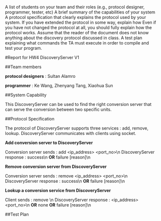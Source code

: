A list of students on your team and their roles (e.g., protocol designer, programmer, tester, etc)
A brief summary of the capabilities of your system
A protocol specification that clearly explains the protocol used by your system.
If you have extended the protocol in some way, explain how
Even if you have not changed the protocol at all, you should fully explain how the protocol works. Assume that the reader of the document does not know anything about the discovery protocol discussed in class.
A test plan explaining what commands the TA must execute in order to compile and test your program.

#Report for HW4 DiscoveryServer V1

##Team members

**protocol designers** : Sultan Alamro

**programmer** : Ke Wang, Zhenyang Tang, Xiaohua Sun

##System Capability

This DiscoveryServer can be used to find the right conversion server that can serve the conversion between two specific units. 

##Protocol Specification

The protocol of DiscoveryServer supports three services : add, remove, lookup. DiscoveryServer communicates with clients using socket.

**Add conversion server to DiscoveryServer**

Conversion server sends : add <unit1> <unit2> <ip_address> <port_no>\n
DiscoveryServer response : success\n **OR** failure [reason]\n

**Remove conversion server from DiscoveryServer**

Conversion server sends : remove <ip_address> <port_no>\n
DiscoveryServer response : success\n **OR** failure [reason]\n

**Lookup a conversion service from DiscoveryServer**

Client sends : remove <unit1> <unit2>\n
DiscoveryServer response : <ip_address> <port_no>\n **OR** none **OR** failure [reason]\n

##Test Plan
##